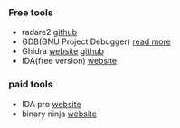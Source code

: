 ### Free tools
- radare2 [github](https://github.com/radareorg/radare2)
- GDB(GNU Project Debugger) [read more](https://www.gnu.org/software/gdb/)
- Ghidra [website](https://ghidra-sre.org/) [github](https://github.com/NationalSecurityAgency/ghidra)
- IDA(free version) [website](https://hex-rays.com/ida-free/)
### paid tools
- IDA pro [website](https://hex-rays.com/ida-pro/)
- binary ninja [website](https://binary.ninja/)

